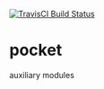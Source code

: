 [![TravisCI Build Status](https://travis-ci.org/basp1/pocket.svg?branch=master)](https://travis-ci.org/basp1/pocket)

# pocket
auxiliary modules
